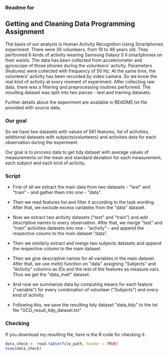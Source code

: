 ### Readme for

## Getting and Cleaning Data Programming Assignment

The basis of our analysis is Human Activity Recognition Using Smartphones experiment.
There were 30 volunteers, from 19 to 48 years old. They performed 6 kinds of activity wearing Samsung Galaxy S II smartphones on their waists.
The data has been collected from accelerometer and gyroscope of those phones during the volunteers' activity. Parameters (features) were collected with frequency of 50 Hz. At the same time, the volunteers' activity has been recorded by video camera. So we know the real kind of activity at every moment of experiment.
After collecting raw data, there was a filtering and preprocessing routines performed. The resulting dataset was split into two pieces - test and training datasets.

Further details about the experiment are available in README.txt file provided with source data.

### Our goal

So we have two datasets with values of 561 features, list of activities, additional datasets with subjects(volunteers) and activities data for each observation during the experiment.

Our goal is to process data to get tidy dataset with average values of measurements on the mean and standard deviation for each measurement, each subject and each kind of activity.

### Script

* First of all we extract the main data from two datasets - "test" and "train" - and gather them into one - "data".

* Then we read features list and filter it according to the task wording. After that, we exclude excess variables from the "data" dataset.

* Now we extract two activity datasets ("test" and "train") and add descriptive names to every observation. After that, we merge "test" and "train" activities datasets into one - "activity" - and append the respective column to the main dataset "data".

* Then we similarly extract and merge two subjects datasets and append the respective column to the main dataset.

* Then we give descriptive names for all variables in the main dataset.
After that, we use melt() function on "data" assigning "Subjects" and "Activity" columns as IDs and the rest of the features as measure.vars. Thus we get the "data_melt" dataset.

* And now we summarize data by computing means for each feature ("variable") for every combination of volunteer ("Subjects") and every kind of activity.

* Following this, we save the resulting tidy dataset "data_tidy" to the txt file "GCD_result_tidy_dataset.txt"

### Checking

If you download my resulting file, here is the R code for checking it:
```r
data_check <- read.table(file_path, header = TRUE)
View(data_check)
```
